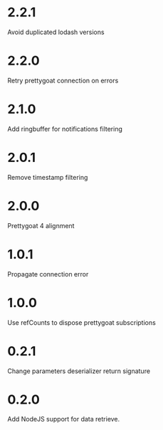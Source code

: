 # 2.2.1

Avoid duplicated lodash versions

# 2.2.0

Retry prettygoat connection on errors

# 2.1.0

Add ringbuffer for notifications filtering

# 2.0.1

Remove timestamp filtering

# 2.0.0

Prettygoat 4 alignment

# 1.0.1

Propagate connection error

# 1.0.0

Use refCounts to dispose prettygoat subscriptions

# 0.2.1

Change parameters deserializer return signature

# 0.2.0

Add NodeJS support for data retrieve.